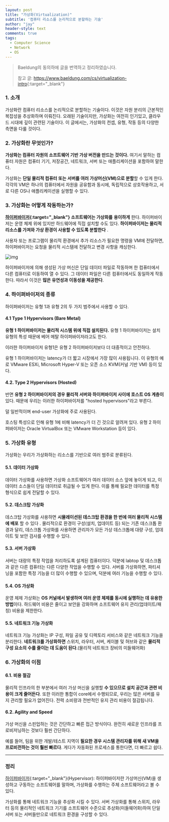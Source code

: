 ```yaml
---
layout: post
title: "가상화(Virtualization)"
subtitle: '컴퓨터 리소스를 논리적으로 분할하는 기술'
author: "jay"
header-style: text
comments: true
tags:
  - Computer Science
  - Network
  - OS
---
```


> Baeldung의 동의하에 글을 번역하고 정리하였습니다.
>
> 참고 글: <https://www.baeldung.com/cs/virtualization-intro>{:target="_blank"}

### 1. 소개

가상화란 컴퓨터 리소스를 논리적으로 분할하는 기술이다. 이것은 자원 분리의 근본적인 복잡성을 추상화하며 이뤄진다. 오래된 기술이지만, 가상화는 여전히 인기있고, 클라우드 시대에 깊이 관련된 기술이다. 이 글에서는, 가상화의 컨셉, 유형, 작동 등의 다양한 측면을 다룰 것이다.

### 2. 가상화란 무엇인가?

**가상화는 컴퓨터 자원의 소프트웨어 기반 가상 버전을 만드는 것이다.** 여기서 말하는 컴퓨터 자원은 컴퓨터 기기, 저장공간, 네트워크, 서버 또는 애플리케이션을 포함하여 말한다. 

가상화는 **단일 물리적 컴퓨터 또는 서버를 여러 가상머신(VM)으로 분할**할 수 있게 한다. 각각의 VM은 하나의 컴퓨터에서 자원을 공유함과 동시에, 독립적으로 상호작용하고, 서로 다른 OS나 애플리케이션을 실행할 수 있다.

### 3. 가상화는 어떻게 작동하는가?

**[하이퍼바이저](https://www.redhat.com/ko/topics/virtualization/what-is-a-hypervisor#:~:text=%ED%95%98%EC%9D%B4%ED%8D%BC%EB%B0%94%EC%9D%B4%EC%A0%80%EB%8A%94%20%EA%B0%80%EC%83%81%20%EB%A8%B8%EC%8B%A0,%ED%95%98%EA%B3%A0%20%EA%B5%AC%EB%8F%99%ED%95%98%EB%8A%94%20%EC%86%8C%ED%94%84%ED%8A%B8%EC%9B%A8%EC%96%B4%EC%9E%85%EB%8B%88%EB%8B%A4.&text=%EC%84%9C%EB%A1%9C%20%EB%8B%A4%EB%A5%B8%20%EC%97%AC%EB%9F%AC%20%EA%B0%9C%EC%9D%98%20%EC%9A%B4%EC%98%81,%EC%9D%98%20%ED%95%B5%EC%8B%AC%EC%A0%81%EC%9D%B8%20%EC%9D%B4%EC%A0%90%EC%9E%85%EB%8B%88%EB%8B%A4.){:target="_blank"} 소프트웨어는 가상화를** **용이하게** 한다. 하이퍼바이저는 운영 체제 위에 있지만 하드웨어에 직접 설치할 수도 있다. **하이퍼바이저는 물리적 리소스를 가져와 가상 환경이 사용할 수 있도록 분할한다** .

사용자 또는 프로그램이 물리적 환경에서 추가 리소스가 필요한 명령을 VM에 전달하면, 하이퍼바이저는 요청을 물리적 시스템에 전달하고 변경 사항을 캐싱한다.



![img](https://www.baeldung.com/wp-content/uploads/sites/4/2020/06/Vitualization-300x231-1.png)

하이퍼바이저에 의해 생성된 가상 머신은 단일 데이터 파일로 작동하며 한 컴퓨터에서 다른 컴퓨터로 이동하여 열 수 있다. 그 데이터 파일은 다른 컴퓨터에서도 동일하게 작동한다. 따라서 이것은 **많은 유연성과 이동성을 제공한다**.

### 4. 하이퍼바이저의 종류

하이퍼바이저는 유형 1과 유형 2의 두 가지 범주에서 사용할 수 있다.

#### 4.1 Type 1 Hypervisors (Bare Metal)

**유형 1 하이퍼바이저는 물리적 시스템 위에 직접 설치된다.** 유형 1 하이퍼바이저는 설치 유형의 특성 때문에 베어 메탈 하이퍼바이저라고도 한다.

이러한 하이퍼바이저 유형1은 유형 2 하이퍼바이저보다 더 대중적이고 안전하다.

유형 1 하이퍼바이저는 latency가 더 짧고 시장에서 가장 많이 사용됩니다. 이 유형의 예로 VMware ESXi, Microsoft Hyper-V 또는 오픈 소스 KVM(커널 기반 VM) 등이 있다.

#### 4.2. Type 2 Hypervisors (Hosted)

반면 **유형 2 하이퍼바이저의 경우 물리적 서버와 하이퍼바이저 사이에 호스트 OS 계층이** 있다. 때문에 우리는 이러한 하이퍼바이저를 "hosted hypervisors"라고 부른다.

덜 일반적이며 end-user 가상화에 주로 사용된다.

호스팅 특성으로 인해 유형 1에 비해 latency가 더 긴 것으로 알려져 있다. 유형 2 하이퍼바이저는 Oracle VirtualBox 또는 VMware Workstation 등이 있다.

### 5. 가상화 유형

가상화는 우리가 가상화하는 리소스를 기반으로 여러 범주로 분류된다.

#### 5.1. 데이터 가상화

데이터 가상화를 사용하면 가상화 소프트웨어가 여러 데이터 소스 앞에 놓이게 되고, 이 데이터 소스들이 단일 데이터로 취급될 수 있게 한다. 이를 통해 필요한 데이터를 특정 형식으로 쉽게 전달할 수 있다.

#### 5.2. 데스크탑 가상화

데스크탑 가상화를 사용하면 **시뮬레이션된 데스크탑 환경을 한 번에 여러 물리적 시스템에 배포** 할 수 있다 . 물리적으로 환경이 구성(설치, 업데이트 등) 되는 기존 데스크톱 환경과 달리, 데스크톱 가상화를 사용하면 관리자가 모든 가상 데스크톱에 대량 구성, 업데이트 및 보안 검사를 수행할 수 있다.

#### 5.3. 서버 가상화

서버는 대량의 특정 작업을 처리하도록 설계된 컴퓨터이다. 덕분에 labtop 및 데스크톱과 같은 다른 컴퓨터는 다른 다양한 작업을 수행할 수 있다.  서버를 가상화하면, 파티셔닝을 포함한 특정 기능을 더 많이 수행할 수 있으며, 덕분에 여러 기능을 수행할 수 있다.

#### 5.4. OS 가상화

운영 체제 가상화는 **OS 커널에서 발생하며 여러 운영 체제를 동시에 실행하는 데 유용한 방법**이다. 하드웨어 비용은 줄이고 보안을 강화하며 소프트웨어 유지 관리(업데이트/패칭) 비용을 제한한다.

#### 5.5. 네트워크 기능 가상화

네트워크 기능 가상화는 IP 구성, 파일 공유 및 디렉토리 서비스와 같은 네트워크 기능을 분리한다. **네트워크를 가상화하면** 스위치, 라우터, 서버, 케이블 및 허브와 같은 **물리적 구성 요소의 수를 줄이는 데 도움이 된다**.(물리적 네트워크 장비의 미들웨어화)

### 6. 가상화의 이점

#### 6.1. 비용 절감

물리적 인프라의 한 부분에서 여러 가상 머신을 실행할 **수 있으므로 설치 공간과 관련 비용이 크게 줄어든다**. 또한 이러한 통합이 core에서 수행되므로, 우리는 많은 서버를 유지 관리할 필요가 없어진다. 전력 소비량과 전반적인 유지 관리 비용이 절감됩니다.

#### 6.2.  Agility and Speed

가상 머신을 스핀업하는 것은 간단하고 빠른 접근 방식이다. 완전히 새로운 인프라를 프로비저닝하는 것보다 훨씬 간단하다.

예를 들어, 팀을 위한 개발/테스트 지역이 **필요한 경우 시스템 관리자를 위해 새 VM을 프로비전하는 것이 훨씬 빠르다**. 게다가 자동화된 프로세스를 통한다면, 더 빠르고 쉽다.

---

### 정리

[하이퍼바이저](https://www.redhat.com/ko/topics/virtualization/what-is-a-hypervisor#:~:text=%ED%95%98%EC%9D%B4%ED%8D%BC%EB%B0%94%EC%9D%B4%EC%A0%80%EB%8A%94%20%EA%B0%80%EC%83%81%20%EB%A8%B8%EC%8B%A0,%ED%95%98%EA%B3%A0%20%EA%B5%AC%EB%8F%99%ED%95%98%EB%8A%94%20%EC%86%8C%ED%94%84%ED%8A%B8%EC%9B%A8%EC%96%B4%EC%9E%85%EB%8B%88%EB%8B%A4.&text=%EC%84%9C%EB%A1%9C%20%EB%8B%A4%EB%A5%B8%20%EC%97%AC%EB%9F%AC%20%EA%B0%9C%EC%9D%98%20%EC%9A%B4%EC%98%81,%EC%9D%98%20%ED%95%B5%EC%8B%AC%EC%A0%81%EC%9D%B8%20%EC%9D%B4%EC%A0%90%EC%9E%85%EB%8B%88%EB%8B%A4.){:target="_blank"}(Hypervisor): 하이퍼바이저란 가상머신(VM)을 생성하고 구동하는 소프트웨어를 말하며, 가상화를 수행하는 주체 소프트웨어라고 볼 수 있다.

 가상화를 통해 네트워크 기능을 추상화 시킬 수 있다. 서버 가상화를 통해 스위치, 라우터 등의 물리적인 네트워크 기기를 소프트웨어 수준으로 추상화(미들웨어화)하여 단일 서버 또는 서버들만으로 네트워크 환경을 구성할 수 있다.
